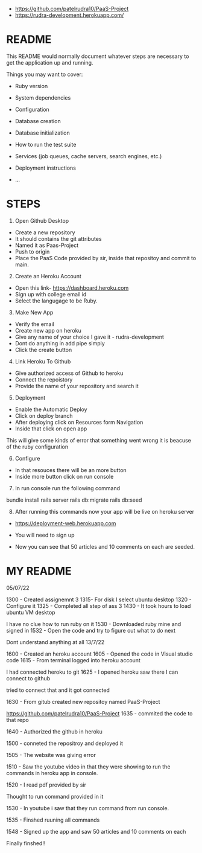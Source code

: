 * https://github.com/patelrudra10/PaaS-Project
* https://rudra-development.herokuapp.com/

# README

This README would normally document whatever steps are necessary to get the
application up and running.

Things you may want to cover:

* Ruby version

* System dependencies

* Configuration

* Database creation

* Database initialization

* How to run the test suite

* Services (job queues, cache servers, search engines, etc.)

* Deployment instructions

* ...

# STEPS

1. Open Github Desktop

* Create a new repository
* It should contains the git attributes
* Named it as Paas-Project
* Push to origin
* Place the PaaS Code provided by sir, inside that repositoy and commit to main.

2. Create an Heroku Account

* Open this link- https://dashboard.heroku.com
* Sign up with college email id
* Select the langugage to be Ruby.

3. Make New App

* Verify the email
* Create new app on heroku
* Give any name of your choice I gave it - rudra-development
* Dont do anything in add pipe simply 
* Click the create button

4. Link Heroku To Github

* Give authorized access of Github to heroku
* Connect the repoistory
* Provide the name of your repository and search it

5. Deployment

* Enable the Automatic Deploy
* Click on deploy branch
* After deploying click on Resources form Navigation
* Inside that click on open app

 This will give some kinds of error that something went wrong it is beacuse of the ruby configuration

6. Configure

* In that resouces there will be an more button
* Inside more button click on run console

7. In run console run the following command

bundle install
rails server
rails db:migrate
rails db:seed

8. After running this commands now your app will be live on heroku server

* https://deployment-web.herokuapp.com

* You will need to sign up

* Now you can see that 50 articles and 10 comments on each are seeded.

# MY README

05/07/22

1300 - Created assignemnt 3 
1315- For disk I select ubuntu desktop 
1320 - Configure it 
1325 - Completed all step of ass 3 
1430 - It took hours to load ubuntu VM desktop

I have no clue how to run ruby on it
1530 - Downloaded ruby mine and signed in 
1532 - Open the code and try to figure out what to do next

Dont understand anything at all
13/7/22

1600 - Created an heroku account 
1605 - Opened the code in Visual studio code 
1615 - From terminal logged into heroku account

I had connected heroku to git
1625 - I opened heroku saw there I can connect to github

tried to connect that and it got connected

1630 - From gitub created new repositoy named PaaS-Project

https://github.com/patelrudra10/PaaS-Project
1635 - commited the code to that repo

1640 - Authorized the github in heroku

1500 - conneted the repositroy and deployed it

1505 - The website was giving error

1510 - Saw the youtube video in that they were showing to run the commands in heroku app in console.

1520 - I read pdf provided by sir

Thought to run command provided in it

1530 - In youtube i saw that they run command from run console.

1535 - Finshed ruuning all commands

1548 - Signed up the app and saw 50 articles and 10 comments on each

Finally finshed!!